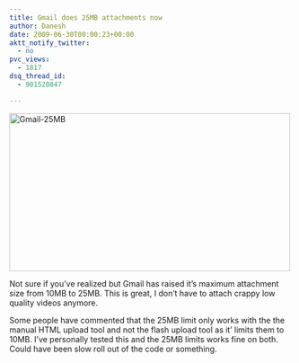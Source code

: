 ```yaml
---
title: Gmail does 25MB attachments now
author: Danesh
date: 2009-06-30T00:00:23+00:00
aktt_notify_twitter:
  - no
pvc_views:
  - 1817
dsq_thread_id:
  - 901520847

---
```

[<img loading="lazy" class="alignnone size-medium wp-image-1570" title="Gmail-25MB" src="/wp-content/uploads/2009/06/Gmail-25MB-500x281.png" alt="Gmail-25MB" width="500" height="281" srcset="/wp-content/uploads/2009/06/Gmail-25MB-500x281.png 500w, /wp-content/uploads/2009/06/Gmail-25MB.png 518w" sizes="(max-width: 500px) 100vw, 500px" />][1]

Not sure if you&#8217;ve realized but Gmail has raised it&#8217;s maximum attachment size from 10MB to 25MB. This is great, I don&#8217;t have to attach crappy low quality videos anymore.

Some people have commented that the 25MB limit only works with the the manual HTML upload tool and not the flash upload tool as it&#8217; limits them to 10MB. I&#8217;ve personally tested this and the 25MB limits works fine on both. Could have been slow roll out of the code or something.

 [1]: /wp-content/uploads/2009/06/Gmail-25MB.png